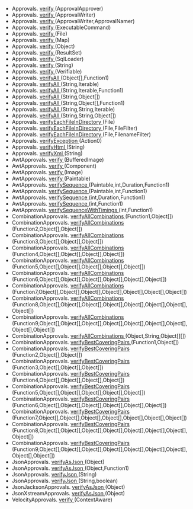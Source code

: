  * Approvals. [verify ](https://github.com/approvals/ApprovalTests.Java/blob/master/approvaltests/src/main/java/org/approvaltests/Approvals.java#L199-L202) (ApprovalApprover)  
 * Approvals. [verify ](https://github.com/approvals/ApprovalTests.Java/blob/master/approvaltests/src/main/java/org/approvaltests/Approvals.java#L182-L185) (ApprovalWriter)  
 * Approvals. [verify ](https://github.com/approvals/ApprovalTests.Java/blob/master/approvaltests/src/main/java/org/approvaltests/Approvals.java#L174-L177) (ApprovalWriter,ApprovalNamer)  
 * Approvals. [verify ](https://github.com/approvals/ApprovalTests.Java/blob/master/approvaltests/src/main/java/org/approvaltests/Approvals.java#L228-L231) (ExecutableCommand)  
 * Approvals. [verify ](https://github.com/approvals/ApprovalTests.Java/blob/master/approvaltests/src/main/java/org/approvaltests/Approvals.java#L158-L161) (File)  
 * Approvals. [verify ](https://github.com/approvals/ApprovalTests.Java/blob/master/approvaltests/src/main/java/org/approvaltests/Approvals.java#L236-L239) (Map)  
 * Approvals. [verify ](https://github.com/approvals/ApprovalTests.Java/blob/master/approvaltests/src/main/java/org/approvaltests/Approvals.java#L57-L60) (Object)  
 * Approvals. [verify ](https://github.com/approvals/ApprovalTests.Java/blob/master/approvaltests/src/main/java/org/approvaltests/Approvals.java#L244-L247) (ResultSet)  
 * Approvals. [verify ](https://github.com/approvals/ApprovalTests.Java/blob/master/approvaltests/src/main/java/org/approvaltests/Approvals.java#L252-L255) (SqlLoader)  
 * Approvals. [verify ](https://github.com/approvals/ApprovalTests.Java/blob/master/approvaltests/src/main/java/org/approvaltests/Approvals.java#L49-L52) (String)  
 * Approvals. [verify ](https://github.com/approvals/ApprovalTests.Java/blob/master/approvaltests/src/main/java/org/approvaltests/Approvals.java#L66-L69) (Verifiable)  
 * Approvals. [verifyAll ](https://github.com/approvals/ApprovalTests.Java/blob/master/approvaltests/src/main/java/org/approvaltests/Approvals.java#L103-L106) (Object[],Function1)  
 * Approvals. [verifyAll ](https://github.com/approvals/ApprovalTests.Java/blob/master/approvaltests/src/main/java/org/approvaltests/Approvals.java#L133-L136) (String,Iterable)  
 * Approvals. [verifyAll ](https://github.com/approvals/ApprovalTests.Java/blob/master/approvaltests/src/main/java/org/approvaltests/Approvals.java#L120-L123) (String,Iterable,Function1)  
 * Approvals. [verifyAll ](https://github.com/approvals/ApprovalTests.Java/blob/master/approvaltests/src/main/java/org/approvaltests/Approvals.java#L86-L89) (String,Object[])  
 * Approvals. [verifyAll ](https://github.com/approvals/ApprovalTests.Java/blob/master/approvaltests/src/main/java/org/approvaltests/Approvals.java#L94-L97) (String,Object[],Function1)  
 * Approvals. [verifyAll ](https://github.com/approvals/ApprovalTests.Java/blob/master/approvaltests/src/main/java/org/approvaltests/Approvals.java#L141-L144) (String,String,Iterable)  
 * Approvals. [verifyAll ](https://github.com/approvals/ApprovalTests.Java/blob/master/approvaltests/src/main/java/org/approvaltests/Approvals.java#L94-L97) (String,String,Object[])  
 * Approvals. [verifyEachFileInDirectory ](https://github.com/approvals/ApprovalTests.Java/blob/master/approvaltests/src/main/java/org/approvaltests/Approvals.java#L264-L267) (File)  
 * Approvals. [verifyEachFileInDirectory ](https://github.com/approvals/ApprovalTests.Java/blob/master/approvaltests/src/main/java/org/approvaltests/Approvals.java#L272-L275) (File,FileFilter)  
 * Approvals. [verifyEachFileInDirectory ](https://github.com/approvals/ApprovalTests.Java/blob/master/approvaltests/src/main/java/org/approvaltests/Approvals.java#L280-L283) (File,FilenameFilter)  
 * Approvals. [verifyException ](https://github.com/approvals/ApprovalTests.Java/blob/master/approvaltests/src/main/java/org/approvaltests/Approvals.java#L385-L388) (Action0)  
 * Approvals. [verifyHtml ](https://github.com/approvals/ApprovalTests.Java/blob/master/approvaltests/src/main/java/org/approvaltests/Approvals.java#L150-L153) (String)  
 * Approvals. [verifyXml ](https://github.com/approvals/ApprovalTests.Java/blob/master/approvaltests/src/main/java/org/approvaltests/Approvals.java#L190-L193) (String)  
 * AwtApprovals. [verify ](https://github.com/approvals/ApprovalTests.Java/blob/master/approvaltests/src/main/java/org/approvaltests/awt/AwtApprovals.java#L54-L57) (BufferedImage)  
 * AwtApprovals. [verify ](https://github.com/approvals/ApprovalTests.Java/blob/master/approvaltests/src/main/java/org/approvaltests/awt/AwtApprovals.java#L62-L65) (Component)  
 * AwtApprovals. [verify ](https://github.com/approvals/ApprovalTests.Java/blob/master/approvaltests/src/main/java/org/approvaltests/awt/AwtApprovals.java#L46-L49) (Image)  
 * AwtApprovals. [verify ](https://github.com/approvals/ApprovalTests.Java/blob/master/approvaltests/src/main/java/org/approvaltests/awt/AwtApprovals.java#L70-L73) (Paintable)  
 * AwtApprovals. [verifySequence ](https://github.com/approvals/ApprovalTests.Java/blob/master/approvaltests/src/main/java/org/approvaltests/awt/AwtApprovals.java#L121-L124) (Paintable,int,Duration,Function1)  
 * AwtApprovals. [verifySequence ](https://github.com/approvals/ApprovalTests.Java/blob/master/approvaltests/src/main/java/org/approvaltests/awt/AwtApprovals.java#L111-L114) (Paintable,int,Function1)  
 * AwtApprovals. [verifySequence ](https://github.com/approvals/ApprovalTests.Java/blob/master/approvaltests/src/main/java/org/approvaltests/awt/AwtApprovals.java#L98-L101) (int,Duration,Function1)  
 * AwtApprovals. [verifySequence ](https://github.com/approvals/ApprovalTests.Java/blob/master/approvaltests/src/main/java/org/approvaltests/awt/AwtApprovals.java#L78-L81) (int,Function1)  
 * AwtApprovals. [verifySequenceWithTimings ](https://github.com/approvals/ApprovalTests.Java/blob/master/approvaltests/src/main/java/org/approvaltests/awt/AwtApprovals.java#L83-L86) (int,Function1)  
 * CombinationApprovals. [verifyAllCombinations ](https://github.com/approvals/ApprovalTests.Java/blob/master/approvaltests/src/main/java/org/approvaltests/combinations/CombinationApprovals.java#L36-L39) (Function1,Object[])  
 * CombinationApprovals. [verifyAllCombinations ](https://github.com/approvals/ApprovalTests.Java/blob/master/approvaltests/src/main/java/org/approvaltests/combinations/CombinationApprovals.java#L53-L56) (Function2,Object[],Object[])  
 * CombinationApprovals. [verifyAllCombinations ](https://github.com/approvals/ApprovalTests.Java/blob/master/approvaltests/src/main/java/org/approvaltests/combinations/CombinationApprovals.java#L71-L74) (Function3,Object[],Object[],Object[])  
 * CombinationApprovals. [verifyAllCombinations ](https://github.com/approvals/ApprovalTests.Java/blob/master/approvaltests/src/main/java/org/approvaltests/combinations/CombinationApprovals.java#L89-L92) (Function4,Object[],Object[],Object[],Object[])  
 * CombinationApprovals. [verifyAllCombinations ](https://github.com/approvals/ApprovalTests.Java/blob/master/approvaltests/src/main/java/org/approvaltests/combinations/CombinationApprovals.java#L108-L111) (Function5,Object[],Object[],Object[],Object[],Object[])  
 * CombinationApprovals. [verifyAllCombinations ](https://github.com/approvals/ApprovalTests.Java/blob/master/approvaltests/src/main/java/org/approvaltests/combinations/CombinationApprovals.java#L128-L131) (Function6,Object[],Object[],Object[],Object[],Object[],Object[])  
 * CombinationApprovals. [verifyAllCombinations ](https://github.com/approvals/ApprovalTests.Java/blob/master/approvaltests/src/main/java/org/approvaltests/combinations/CombinationApprovals.java#L148-L151) (Function7,Object[],Object[],Object[],Object[],Object[],Object[],Object[])  
 * CombinationApprovals. [verifyAllCombinations ](https://github.com/approvals/ApprovalTests.Java/blob/master/approvaltests/src/main/java/org/approvaltests/combinations/CombinationApprovals.java#L172-L175) (Function8,Object[],Object[],Object[],Object[],Object[],Object[],Object[],Object[])  
 * CombinationApprovals. [verifyAllCombinations ](https://github.com/approvals/ApprovalTests.Java/blob/master/approvaltests/src/main/java/org/approvaltests/combinations/CombinationApprovals.java#L197-L200) (Function9,Object[],Object[],Object[],Object[],Object[],Object[],Object[],Object[],Object[])  
 * CombinationApprovals. [verifyAllCombinations ](https://github.com/approvals/ApprovalTests.Java/blob/master/approvaltests/src/main/java/org/approvaltests/combinations/CombinationApprovals.java#L24-L27) (Object,String,Object[][])  
 * CombinationApprovals. [verifyBestCoveringPairs ](https://github.com/approvals/ApprovalTests.Java/blob/master/approvaltests/src/main/java/org/approvaltests/combinations/CombinationApprovals.java#L213-L216) (Function1,Object[])  
 * CombinationApprovals. [verifyBestCoveringPairs ](https://github.com/approvals/ApprovalTests.Java/blob/master/approvaltests/src/main/java/org/approvaltests/combinations/CombinationApprovals.java#L225-L228) (Function2,Object[],Object[])  
 * CombinationApprovals. [verifyBestCoveringPairs ](https://github.com/approvals/ApprovalTests.Java/blob/master/approvaltests/src/main/java/org/approvaltests/combinations/CombinationApprovals.java#L237-L240) (Function3,Object[],Object[],Object[])  
 * CombinationApprovals. [verifyBestCoveringPairs ](https://github.com/approvals/ApprovalTests.Java/blob/master/approvaltests/src/main/java/org/approvaltests/combinations/CombinationApprovals.java#L249-L252) (Function4,Object[],Object[],Object[],Object[])  
 * CombinationApprovals. [verifyBestCoveringPairs ](https://github.com/approvals/ApprovalTests.Java/blob/master/approvaltests/src/main/java/org/approvaltests/combinations/CombinationApprovals.java#L262-L265) (Function5,Object[],Object[],Object[],Object[],Object[])  
 * CombinationApprovals. [verifyBestCoveringPairs ](https://github.com/approvals/ApprovalTests.Java/blob/master/approvaltests/src/main/java/org/approvaltests/combinations/CombinationApprovals.java#L276-L279) (Function6,Object[],Object[],Object[],Object[],Object[],Object[])  
 * CombinationApprovals. [verifyBestCoveringPairs ](https://github.com/approvals/ApprovalTests.Java/blob/master/approvaltests/src/main/java/org/approvaltests/combinations/CombinationApprovals.java#L290-L293) (Function7,Object[],Object[],Object[],Object[],Object[],Object[],Object[])  
 * CombinationApprovals. [verifyBestCoveringPairs ](https://github.com/approvals/ApprovalTests.Java/blob/master/approvaltests/src/main/java/org/approvaltests/combinations/CombinationApprovals.java#L308-L311) (Function8,Object[],Object[],Object[],Object[],Object[],Object[],Object[],Object[])  
 * CombinationApprovals. [verifyBestCoveringPairs ](https://github.com/approvals/ApprovalTests.Java/blob/master/approvaltests/src/main/java/org/approvaltests/combinations/CombinationApprovals.java#L326-L329) (Function9,Object[],Object[],Object[],Object[],Object[],Object[],Object[],Object[],Object[])  
 * JsonApprovals. [verifyAsJson ](https://github.com/approvals/ApprovalTests.Java/blob/master/approvaltests/src/main/java/org/approvaltests/JsonApprovals.java#L35-L38) (Object)  
 * JsonApprovals. [verifyAsJson ](https://github.com/approvals/ApprovalTests.Java/blob/master/approvaltests/src/main/java/org/approvaltests/JsonApprovals.java#L39-L42) (Object,Function1)  
 * JsonApprovals. [verifyJson ](https://github.com/approvals/ApprovalTests.Java/blob/master/approvaltests/src/main/java/org/approvaltests/JsonApprovals.java#L18-L21) (String)  
 * JsonApprovals. [verifyJson ](https://github.com/approvals/ApprovalTests.Java/blob/master/approvaltests/src/main/java/org/approvaltests/JsonApprovals.java#L26-L29) (String,boolean)  
 * JsonJacksonApprovals. [verifyAsJson ](https://github.com/approvals/ApprovalTests.Java/blob/master/approvaltests/src/main/java/org/approvaltests/JsonJacksonApprovals.java#L10-L13) (Object)  
 * JsonXstreamApprovals. [verifyAsJson ](https://github.com/approvals/ApprovalTests.Java/blob/master/approvaltests/src/main/java/org/approvaltests/JsonXstreamApprovals.java#L14-L17) (Object)  
 * VelocityApprovals. [verify ](https://github.com/approvals/ApprovalTests.Java/blob/master/approvaltests/src/main/java/org/approvaltests/velocity/VelocityApprovals.java#L16-L19) (ContextAware)  
